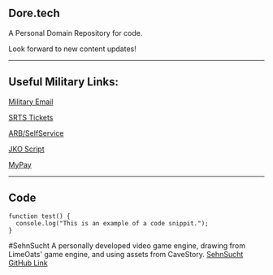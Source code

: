 ## Dore.tech

A Personal Domain Repository for code. 

Look forward to new content updates! 

--------------------------------------------------------
## Useful Military Links:

[Military Email](https://web-cols04.mail.mil/owa)

[SRTS Tickets](https://army.deps.mil/army/cmds/usarc_88RSC_PER2/SRTS/default.aspx)

[ARB/SelfService](https://selfservice.rcms.usar.army.mil/)

[JKO Script](https://github.com/Clutch152/scripts/blob/master/JKO/simplejko.md)

[MyPay](https://mypay.dfas.mil/)

--------------------------------------------------------
## Code 

```
function test() {
  console.log("This is an example of a code snippit.");
}
```
#SehnSucht
A personally developed video game engine, drawing from LimeOats' game engine, and using assets from CaveStory.
[SehnSucht GitHub Link](https://github.com/ndore444/Sehnsucht)
